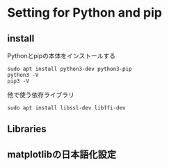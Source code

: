 # Setting for Python and pip

## install

Pythonとpipの本体をインストールする
```
sudo apt install python3-dev python3-pip
python3 -V
pip3 -V
```

他で使う依存ライブラリ
```
sudo apt install libssl-dev libffi-dev
```

## Libraries

## matplotlibの日本語化設定